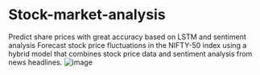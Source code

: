 # Stock-market-analysis
Predict share prices with great accuracy based on LSTM and sentiment analysis
Forecast stock price fluctuations in the NIFTY-50 index using a hybrid model that combines stock price data and sentiment analysis from news headlines. 
![image](https://github.com/user-attachments/assets/2461a9b5-dee7-489f-9e19-a252a1fd142c)
